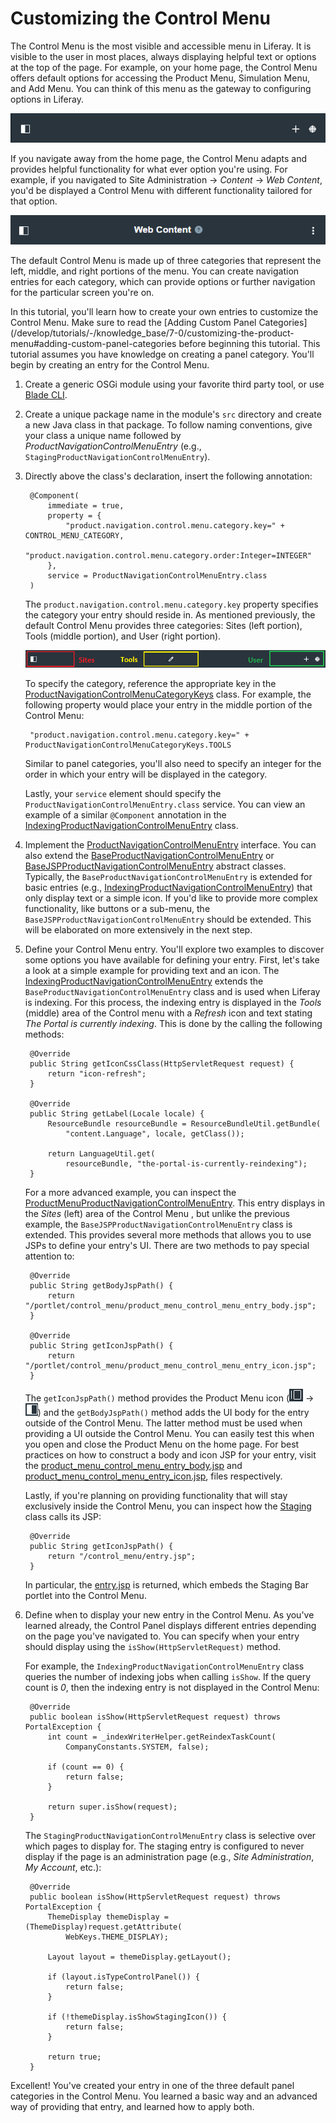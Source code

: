 # Customizing the Control Menu

The Control Menu is the most visible and accessible menu in Liferay. It is
visible to the user in most places, always displaying helpful text or options
at the top of the page. For example, on your home page, the Control Menu offers
default options for accessing the Product Menu, Simulation Menu, and Add Menu.
You can think of this menu as the gateway to configuring options in Liferay.

![Figure 1: The Control Menu has three configurable areas: left, right, and middle.](../../images/control-menu-home.png)

If you navigate away from the home page, the Control Menu adapts and provides
helpful functionality for what ever option you're using. For example, if you
navigated to Site Administration &rarr; *Content* &rarr; *Web Content*, you'd be
displayed a Control Menu with different functionality tailored for that option.

![Figure 2: When switching your context to web content, the Control Menu adapts to provide helpful options for that area.](../../images/control-menu-web-content.png)

The default Control Menu is made up of three categories that represent the left,
middle, and right portions of the menu. You can create navigation entries for
each category, which can provide options or further navigation for the
particular screen you're on.

In this tutorial, you'll learn how to create your own entries to customize the
Control Menu. Make sure to read the
[Adding Custom Panel Categories](/develop/tutorials/-/knowledge_base/7-0/customizing-the-product-menu#adding-custom-panel-categories
before beginning this tutorial. This tutorial assumes you have knowledge on
creating a panel category. You'll begin by creating an entry for the Control
Menu.

1. Create a generic OSGi module using your favorite third party tool, or use
   [Blade CLI](/develop/tutorials/-/knowledge_base/7-0/blade-cli). 

2. Create a unique package name in the module's `src` directory and create a
   new Java class in that package. To follow naming conventions, give your
   class a unique name followed by *ProductNavigationControlMenuEntry* (e.g.,
   `StagingProductNavigationControlMenuEntry`).

3. Directly above the class's declaration, insert the following annotation:

        @Component(
            immediate = true,
            property = {
                "product.navigation.control.menu.category.key=" + CONTROL_MENU_CATEGORY,
                "product.navigation.control.menu.category.order:Integer=INTEGER"
            },
            service = ProductNavigationControlMenuEntry.class
        )

    The `product.navigation.control.menu.category.key` property specifies the
    category your entry should reside in. As mentioned previously, the default
    Control Menu provides three categories: Sites (left portion), Tools (middle
    portion), and User (right portion).
    
    ![Figure 3: This image shows where your entry will reside depending on the category you select.](../../images/control-menu-areas.png)
    
    To specify the category, reference the appropriate key in the
    [ProductNavigationControlMenuCategoryKeys](https://github.com/liferay/liferay-portal/blob/master/modules/apps/web-experience/product-navigation/product-navigation-control-menu-api/src/main/java/com/liferay/product/navigation/control/menu/constants/ProductNavigationControlMenuCategoryKeys.java)
    class. For example, the following property would place your entry in the
    middle portion of the Control Menu:

        "product.navigation.control.menu.category.key=" + ProductNavigationControlMenuCategoryKeys.TOOLS

    Similar to panel categories, you'll also need to specify an integer for the
    order in which your entry will be displayed in the category.

    Lastly, your `service` element should specify the
    `ProductNavigationControlMenuEntry.class` service. You can view an example
    of a similar `@Component` annotation in the
    [IndexingProductNavigationControlMenuEntry](https://github.com/liferay/liferay-portal/blob/master/modules/apps/foundation/portal-search/portal-search-web/src/main/java/com/liferay/portal/search/web/product/navigation/control/menu/IndexingProductNavigationControlMenuEntry.java)
    class.

4. Implement the
   [ProductNavigationControlMenuEntry](https://github.com/liferay/liferay-portal/blob/master/modules/apps/web-experience/product-navigation/product-navigation-control-menu-api/src/main/java/com/liferay/product/navigation/control/menu/ProductNavigationControlMenuCategory.java)
   interface. You can also extend the
   [BaseProductNavigationControlMenuEntry](https://github.com/liferay/liferay-portal/blob/master/modules/apps/web-experience/product-navigation/product-navigation-control-menu-api/src/main/java/com/liferay/product/navigation/control/menu/BaseProductNavigationControlMenuEntry.java)
   or
   [BaseJSPProductNavigationControlMenuEntry](https://github.com/liferay/liferay-portal/blob/master/modules/apps/web-experience/product-navigation/product-navigation-control-menu-api/src/main/java/com/liferay/product/navigation/control/menu/BaseJSPProductNavigationControlMenuEntry.java)
   abstract classes. Typically, the `BaseProductNavigationControlMenuEntry` is
   extended for basic entries (e.g.,
   [IndexingProductNavigationControlMenuEntry](https://github.com/liferay/liferay-portal/blob/master/modules/apps/foundation/portal-search/portal-search-web/src/main/java/com/liferay/portal/search/web/product/navigation/control/menu/IndexingProductNavigationControlMenuEntry.java))
   that only display text or a simple icon. If you'd like to provide more
   complex functionality, like buttons or a sub-menu, the
   `BaseJSPProductNavigationControlMenuEntry` should be extended. This will be
   elaborated on more extensively in the next step.

5. Define your Control Menu entry. You'll explore two examples to discover some
   options you have available for defining your entry. First, let's take a look
   at a simple example for providing text and an icon. The
   [IndexingProductNavigationControlMenuEntry](https://github.com/liferay/liferay-portal/blob/master/modules/apps/foundation/portal-search/portal-search-web/src/main/java/com/liferay/portal/search/web/product/navigation/control/menu/IndexingProductNavigationControlMenuEntry.java)
   extends the `BaseProductNavigationControlMenuEntry` class and is used when
   Liferay is indexing. For this process, the indexing entry is displayed in the
   *Tools* (middle) area of the Control menu with a *Refresh* icon and text
   stating *The Portal is currently indexing*. This is done by the calling the
   following methods:

        @Override
        public String getIconCssClass(HttpServletRequest request) {
            return "icon-refresh";
        }

        @Override
        public String getLabel(Locale locale) {
            ResourceBundle resourceBundle = ResourceBundleUtil.getBundle(
                "content.Language", locale, getClass());

            return LanguageUtil.get(
                resourceBundle, "the-portal-is-currently-reindexing");
        }

    For a more advanced example, you can inspect the
    [ProductMenuProductNavigationControlMenuEntry](https://github.com/liferay/liferay-portal/blob/master/modules/apps/web-experience/product-navigation/product-navigation-product-menu-web/src/main/java/com/liferay/product/navigation/product/menu/web/product/navigation/control/menu/ProductMenuProductNavigationControlMenuEntry.java).
    This entry displays in the *Sites* (left) area of the Control Menu , but
    unlike the previous example, the `BaseJSPProductNavigationControlMenuEntry`
    class is extended. This provides several more methods that allows you to use
    JSPs to define your entry's UI. There are two methods to pay special
    attention to:
 
        @Override
        public String getBodyJspPath() {
            return "/portlet/control_menu/product_menu_control_menu_entry_body.jsp";
        }

        @Override
        public String getIconJspPath() {
            return "/portlet/control_menu/product_menu_control_menu_entry_icon.jsp";
        }

    The `getIconJspPath()` method provides the Product Menu icon
    (![Menu Closed](../../images/icon-menu.png) &rarr; ![Menu Open](../../images/icon-menu-open.png))
    and the `getBodyJspPath()` method adds the UI body for the entry outside of
    the Control Menu. The latter method must be used when providing a UI outside
    the Control Menu. You can easily test this when you open and close the
    Product Menu on the home page. For best practices on how to construct a body
    and icon JSP for your entry, visit the
    [product_menu_control_menu_entry_body.jsp](https://github.com/liferay/liferay-portal/blob/master/modules/apps/web-experience/product-navigation/product-navigation-product-menu-web/src/main/resources/META-INF/resources/portlet/control_menu/product_menu_control_menu_entry_body.jsp)
    and
    [product_menu_control_menu_entry_icon.jsp](https://github.com/liferay/liferay-portal/blob/master/modules/apps/web-experience/product-navigation/product-navigation-product-menu-web/src/main/resources/META-INF/resources/portlet/control_menu/product_menu_control_menu_entry_icon.jsp),
    files respectively.

    Lastly, if you're planning on providing functionality that will stay
    exclusively inside the Control Menu, you can inspect how the
    [Staging](https://github.com/liferay/liferay-portal/blob/master/modules/apps/web-experience/staging/staging-bar-web/src/main/java/com/liferay/staging/bar/web/product/navigation/control/menu/StagingProductNavigationControlMenuEntry.java)
    class calls its JSP:

        @Override
        public String getIconJspPath() {
            return "/control_menu/entry.jsp";
        }

    In particular, the
    [entry.jsp](https://github.com/liferay/liferay-portal/blob/master/modules/apps/web-experience/staging/staging-bar-web/src/main/resources/META-INF/resources/control_menu/entry.jsp)
    is returned, which embeds the Staging Bar portlet into the Control Menu.

6. Define when to display your new entry in the Control Menu. As you've learned
   already, the Control Panel displays different entries depending on the page
   you've navigated to. You can specify when your entry should display using the
   `isShow(HttpServletRequest)` method.

    For example, the `IndexingProductNavigationControlMenuEntry` class queries
    the number of indexing jobs when calling `isShow`. If the query count is
    *0*, then the indexing entry is not displayed in the Control Menu:

        @Override
        public boolean isShow(HttpServletRequest request) throws PortalException {
            int count = _indexWriterHelper.getReindexTaskCount(
                CompanyConstants.SYSTEM, false);

            if (count == 0) {
                return false;
            }

            return super.isShow(request);
        }

    The `StagingProductNavigationControlMenuEntry` class is selective over which
    pages to display for. The staging entry is configured to never display if
    the page is an administration page (e.g., *Site Administration*, *My
    Account*, etc.):

        @Override
        public boolean isShow(HttpServletRequest request) throws PortalException {
            ThemeDisplay themeDisplay = (ThemeDisplay)request.getAttribute(
                WebKeys.THEME_DISPLAY);

            Layout layout = themeDisplay.getLayout();

            if (layout.isTypeControlPanel()) {
                return false;
            }

            if (!themeDisplay.isShowStagingIcon()) {
                return false;
            }

            return true;
        }

Excellent! You've created your entry in one of the three default panel
categories in the Control Menu. You learned a basic way and an advanced way of
providing that entry, and learned how to apply both.
